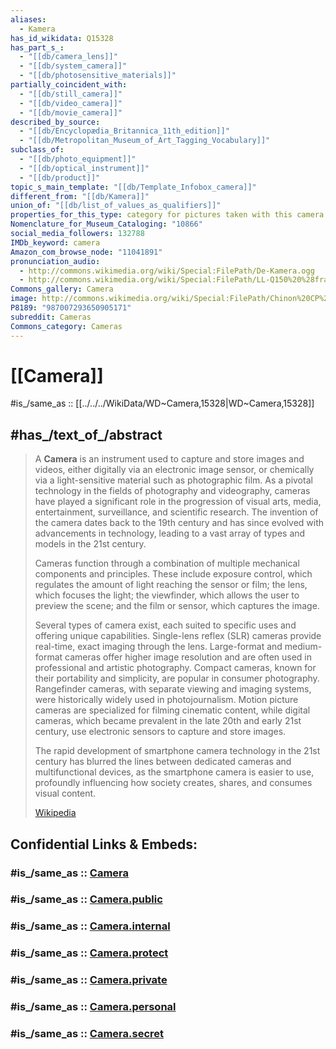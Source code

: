 ```yaml
---
aliases:
  - Kamera
has_id_wikidata: Q15328
has_part_s_:
  - "[[db/camera_lens]]"
  - "[[db/system_camera]]"
  - "[[db/photosensitive_materials]]"
partially_coincident_with:
  - "[[db/still_camera]]"
  - "[[db/video_camera]]"
  - "[[db/movie_camera]]"
described_by_source:
  - "[[db/Encyclopædia_Britannica_11th_edition]]"
  - "[[db/Metropolitan_Museum_of_Art_Tagging_Vocabulary]]"
subclass_of:
  - "[[db/photo_equipment]]"
  - "[[db/optical_instrument]]"
  - "[[db/product]]"
topic_s_main_template: "[[db/Template_Infobox_camera]]"
different_from: "[[db/Kamera]]"
union_of: "[[db/list_of_values_as_qualifiers]]"
properties_for_this_type: category for pictures taken with this camera
Nomenclature_for_Museum_Cataloging: "10866"
social_media_followers: 132788
IMDb_keyword: camera
Amazon_com_browse_node: "11041891"
pronunciation_audio:
  - http://commons.wikimedia.org/wiki/Special:FilePath/De-Kamera.ogg
  - http://commons.wikimedia.org/wiki/Special:FilePath/LL-Q150%20%28fra%29-Benjamin%20B.%20%28BiblioCanet66%29-cam%C3%A9ra.wav
Commons_gallery: Camera
image: http://commons.wikimedia.org/wiki/Special:FilePath/Chinon%20CP%209%20AF%20BW%201.JPG
P8189: "987007293650905171"
subreddit: Cameras
Commons_category: Cameras
---
```


# [[Camera]] 

#is_/same_as :: [[../../../WikiData/WD~Camera,15328|WD~Camera,15328]] 

## #has_/text_of_/abstract 

> A **Camera** is an instrument used to capture and store images and videos, 
> either digitally via an electronic image sensor, 
> or chemically via a light-sensitive material such as photographic film. 
> As a pivotal technology in the fields of photography and videography, 
> cameras have played a significant role in the progression of visual arts, 
> media, entertainment, surveillance, and scientific research. 
> The invention of the camera dates back to the 19th century 
> and has since evolved with advancements in technology, 
> leading to a vast array of types and models in the 21st century.
>
> Cameras function through a combination of multiple mechanical components and principles. These include exposure control, which regulates the amount of light reaching the sensor or film; the lens, which focuses the light; the viewfinder, which allows the user to preview the scene; and the film or sensor, which captures the image.
>
> Several types of camera exist, each suited to specific uses and offering unique capabilities. Single-lens reflex (SLR) cameras provide real-time, exact imaging through the lens. Large-format and medium-format cameras offer higher image resolution and are often used in professional and artistic photography. Compact cameras, known for their portability and simplicity, are popular in consumer photography. Rangefinder cameras, with separate viewing and imaging systems, were historically widely used in photojournalism. Motion picture cameras are specialized for filming cinematic content, while digital cameras, which became prevalent in the late 20th and early 21st century, use electronic sensors to capture and store images.
>
> 
>
> The rapid development of smartphone camera technology in the 21st century has blurred the lines between dedicated cameras and multifunctional devices, as the smartphone camera is easier to use, profoundly influencing how society creates, shares, and consumes visual content.
>
> [Wikipedia](https://en.wikipedia.org/wiki/Camera) 


## Confidential Links & Embeds: 

### #is_/same_as :: [Camera](/_Standards/Science/Physics/Optics/Camera.md) 

### #is_/same_as :: [Camera.public](/_public/Science/Physics/Optics/Camera.public.md) 

### #is_/same_as :: [Camera.internal](/_internal/Science/Physics/Optics/Camera.internal.md) 

### #is_/same_as :: [Camera.protect](/_protect/Science/Physics/Optics/Camera.protect.md) 

### #is_/same_as :: [Camera.private](/_private/Science/Physics/Optics/Camera.private.md) 

### #is_/same_as :: [Camera.personal](/_personal/Science/Physics/Optics/Camera.personal.md) 

### #is_/same_as :: [Camera.secret](/_secret/Science/Physics/Optics/Camera.secret.md)

